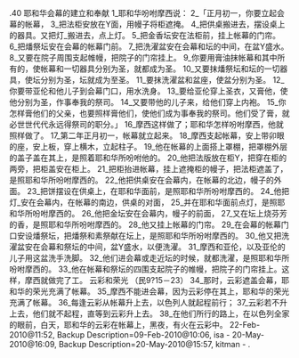 .40 
耶和华会幕的建立和奉献 
1_耶和华吩咐摩西说： 2_「正月初一，你要立起会幕的帐幕， 3_把法柜安放在Y面，用幔子将柜遮掩。 4_把供桌搬进去，摆设桌上的器具。又把灯_搬进去，点上灯。 5_把金香坛安在法柜前，挂上帐幕的门帘。 6_把燔祭坛安在会幕的帐幕门前。 7_把洗濯盆安在会幕和坛的中间，在盆Y盛水。 8_又要在院子周围支起帷幔，把院子的门帘挂上。 9_你要用膏油抹帐幕和其中所有的，使帐幕和一切器具分别为圣，就都成为圣。 10_又要抹燔祭坛和坛的一切器具，使坛分别为圣，坛就成为至圣。 11_要抹洗濯盆和盆座，使盆分别为圣。 12_你要带亚伦和他儿子到会幕门口，用水洗身。 13_要给亚伦穿上圣衣，又膏他，使他分别为圣，作事奉我的祭司。 14_又要带他的儿子来，给他们穿上内袍。 15_你怎样膏他们的父亲，也要照样膏他们，使他们成为事奉我的祭司。他们受了膏，就必世世代代永远得祭司的职分。」 16_摩西这样做了；耶和华怎样吩咐摩西，他就照样做了。 
17_第二年正月初一，帐幕就立起来。 18_摩西支起帐幕，安上带卯眼的座，安上板，穿上横木，立起柱子。 19_他在帐幕的上面搭上罩棚，把罩棚外层的盖子盖在其上，是照着耶和华所吩咐他的。 20_他把法版放在柜Y，把穿在柜的两旁，把柜盖安在柜上。 21_把柜抬进帐幕，挂上遮掩柜的幔子，把法柜遮盖了，是照耶和华所吩咐摩西的。 22_他把供桌安在会幕内，在帐幕的北边，幔子的外面。 23_把饼摆设在供桌上，在耶和华面前，是照耶和华所吩咐摩西的。 24_他把灯_安在会幕内，在帐幕的南边，供桌的对面， 25_并在耶和华面前点灯，是照耶和华所吩咐摩西的。 26_他把金坛安在会幕内，幔子的前面， 27_又在坛上烧芬芳的香，是照耶和华所吩咐摩西的。 28_他又挂上帐幕的门帘。 29_在会幕的帐幕门口安设燔祭坛，把燔祭和素祭献在坛上，是照耶和华所吩咐摩西的。 30_他又把洗濯盆安在会幕和祭坛的中间，盆Y盛水，以便洗濯。 31_摩西和亚伦，以及亚伦的儿子用这盆洗手洗脚。 32_他们进会幕或走近坛的时候，就都洗濯，是照耶和华所吩咐摩西的。 33_他在帐幕和祭坛的四围支起院子的帷幔，把院子的门帘挂上。这样，摩西就做完了工。 
云彩和荣光 
（民9?15－23） 
34_那时，云彩遮盖会幕，耶和华的荣光充满了帐幕。 35_摩西不能进会幕，因为云彩停在其上，耶和华的荣光充满了帐幕。 36_每逢云彩从帐幕升上去，以色列人就起程前行； 37_云彩若不升上去，他们就不起程，直等到云彩升上去。 38_在他们所行的路上，在以色列全家的眼前，白天，耶和华的云彩在帐幕上，黑夜，有火在云彩中。 
22-Feb-2010@11:52, Backup Description=09-Feb-2010@10:06, isa - 
20-May-2010@16:09, Backup Description=20-May-2010@15:57, kitman - 
.